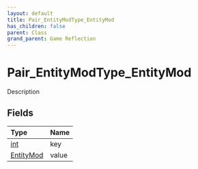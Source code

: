 ```yaml
---
layout: default
title: Pair_EntityModType_EntityMod
has_children: false
parent: Class
grand_parent: Game Reflection
---
```

# Pair_EntityModType_EntityMod
Description 

## Fields

| Type | Name |
|:----------|:--------------|
| [int](/riftbreaker-wiki/docs/game-reflection/enums/int/) | key |
| [EntityMod](/riftbreaker-wiki/docs/game-reflection/classes/entity_mod/) | value |

